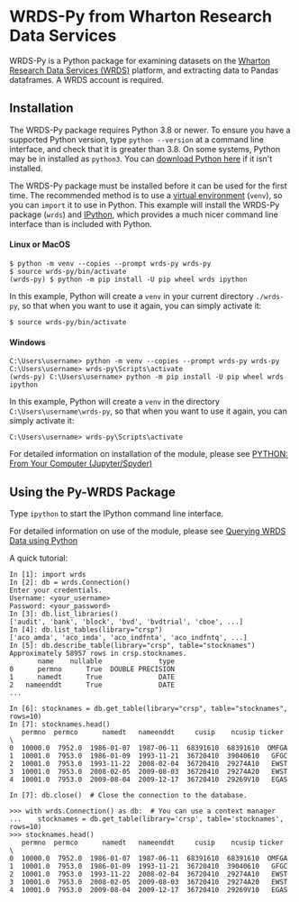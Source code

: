 # WRDS-Py from Wharton Research Data Services

WRDS-Py is a Python package for examining datasets on the [Wharton Research Data Services (WRDS)](https://wrds-www.wharton.upenn.edu) platform, and extracting data to Pandas dataframes. A WRDS account is required.

## Installation

The WRDS-Py package requires Python 3.8 or newer. To ensure you have a supported Python version, type `python --version` at a command line interface, and check that it is greater than 3.8. On some systems, Python may be in installed as `python3`. You can [download Python here](https://www.python.org/downloads/) if it isn't installed.

The WRDS-Py package must be installed before it can be used for the first time. The recommended method is to use a [virtual environment](https://packaging.python.org/en/latest/guides/installing-using-pip-and-virtual-environments/) (`venv`), so you can `import` it to use in Python. This example will install the WRDS-Py package (`wrds`) and [IPython](https://ipython.org/), which provides a much nicer command line interface than is included with Python.

#### Linux or MacOS

```
$ python -m venv --copies --prompt wrds-py wrds-py
$ source wrds-py/bin/activate
(wrds-py) $ python -m pip install -U pip wheel wrds ipython
```

In this example, Python will create a `venv` in your current directory `./wrds-py`, so that when you want to use it again, you can simply activate it:

```
$ source wrds-py/bin/activate
```

#### Windows

```
C:\Users\username> python -m venv --copies --prompt wrds-py wrds-py
C:\Users\username> wrds-py\Scripts\activate
(wrds-py) C:\Users\username> python -m pip install -U pip wheel wrds ipython
```

In this example, Python will create a `venv` in the directory `C:\Users\username\wrds-py`, so that when you want to use it again, you can simply activate it:

```
C:\Users\username> wrds-py\Scripts\activate
```

For detailed information on installation of the module, please see [PYTHON: From Your Computer (Jupyter/Spyder)](https://wrds-www.wharton.upenn.edu/pages/support/programming-wrds/programming-python/python-from-your-computer/)

## Using the Py-WRDS Package

Type `ipython` to start the IPython command line interface.

For detailed information on use of the module, please see [Querying WRDS Data using Python](https://wrds-www.wharton.upenn.edu/pages/support/programming-wrds/programming-python/querying-wrds-data-python/)

A quick tutorial:

```
In [1]: import wrds
In [2]: db = wrds.Connection()
Enter your credentials.
Username: <your_username>
Password: <your_password>
In [3]: db.list_libraries()
['audit', 'bank', 'block', 'bvd', 'bvdtrial', 'cboe', ...]
In [4]: db.list_tables(library="crsp")
['aco_amda', 'aco_imda', 'aco_indfnta', 'aco_indfntq', ...]
In [5]: db.describe_table(library="crsp", table="stocknames")
Approximately 58957 rows in crsp.stocknames.
       name    nullable              type
0      permno      True  DOUBLE PRECISION
1      namedt      True              DATE
2   nameenddt      True              DATE
...

In [6]: stocknames = db.get_table(library="crsp", table="stocknames", rows=10)
In [7]: stocknames.head()
   permno  permco      namedt   nameenddt     cusip    ncusip ticker  \
0  10000.0  7952.0  1986-01-07  1987-06-11  68391610  68391610  OMFGA
1  10001.0  7953.0  1986-01-09  1993-11-21  36720410  39040610   GFGC
2  10001.0  7953.0  1993-11-22  2008-02-04  36720410  29274A10   EWST
3  10001.0  7953.0  2008-02-05  2009-08-03  36720410  29274A20   EWST
4  10001.0  7953.0  2009-08-04  2009-12-17  36720410  29269V10   EGAS

In [7]: db.close()  # Close the connection to the database.

>>> with wrds.Connection() as db:  # You can use a context manager
...    stocknames = db.get_table(library='crsp', table='stocknames', rows=10)
>>> stocknames.head()
   permno  permco      namedt   nameenddt     cusip    ncusip ticker  \
0  10000.0  7952.0  1986-01-07  1987-06-11  68391610  68391610  OMFGA
1  10001.0  7953.0  1986-01-09  1993-11-21  36720410  39040610   GFGC
2  10001.0  7953.0  1993-11-22  2008-02-04  36720410  29274A10   EWST
3  10001.0  7953.0  2008-02-05  2009-08-03  36720410  29274A20   EWST
4  10001.0  7953.0  2009-08-04  2009-12-17  36720410  29269V10   EGAS
```
